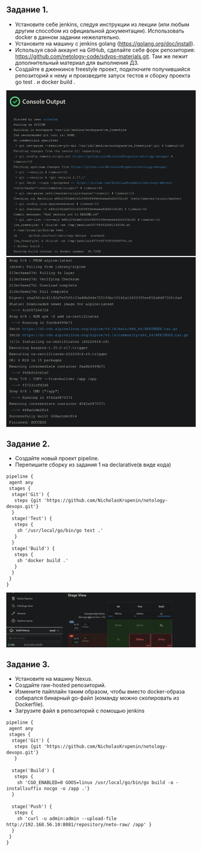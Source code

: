 ## Задание 1.

* Установите себе jenkins, следуя инструкции из лекции (или любым другим способом из официальной документации). Использовать docker в данном задании нежелательно.
* Установите на машину с jenkins golang (https://golang.org/doc/install).
* Используя свой аккаунт на GitHub, сделайте себе форк репозитория: https://github.com/netology-code/sdvps-materials.git. Там же лежит дополнительный материал для выполнения ДЗ.
* Создайте в дженкинсе freestyle проект, подключите получившийся репозиторий к нему и произведите запуск тестов и сборку проекта go test . и docker build .

![](https://github.com/NicholasKrupenin/netology_git/blob/main/CI_CD/img/1_task.png)
![](https://github.com/NicholasKrupenin/netology_git/blob/main/CI_CD/img/1_task_2.png)

## Задание 2.
* Создайте новый проект pipeline.
* Перепишите сборку из задания 1 на declarative(в виде кодa)

```
pipeline {
 agent any
 stages {
  stage('Git') {
   steps {git 'https://github.com/NicholasKrupenin/netology-devops.git'}
  }
  stage('Test') {
   steps {
    sh '/usr/local/go/bin/go test .'
   }
  }
  stage('Build') {
   steps {
    sh 'docker build .'
   }
  }
 }
}
```

![](https://github.com/NicholasKrupenin/netology_git/blob/main/CI_CD/img/2_task.png)

## Задание 3.
* Установите на машину Nexus.
* Создайте raw-hosted репозиторий.
* Измените пайплайн таким образом, чтобы вместо docker-образа собирался бинарный go-файл (команду можно скопировать из Dockerfile).
* Загрузите файл в репозиторий с помощью jenkins

```
pipeline {
 agent any
 stages {
  stage('Git') {
   steps {git 'https://github.com/NicholasKrupenin/netology-devops.git'}
   }

  stage('Build') {
   steps {
    sh 'CGO_ENABLED=0 GOOS=linux /usr/local/go/bin/go build -a -installsuffix nocgo -o /app .'}
  }

  stage('Push') {
   steps {
    sh 'curl -u admin:admin --upload-file http://192.168.56.10:8081/repository/neto-raw/ /app' }
  }
 }
}
```
